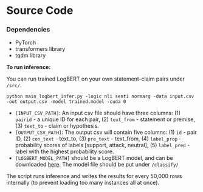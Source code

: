 # Source Code

### Dependencies
* PyTorch
* transformers library
* tqdm library


**To run inference:**

You can run trained LogBERT on your own statement-claim pairs under `/src/`.
```
python main_logbert_infer.py -logic nli senti normarg -data input.csv -out output.csv -model trained.model -cuda 0
```
 - `[INPUT_CSV_PATH]`: An input csv file should have three columns: (1) `pairid` - a unique ID for each pair, (2) `text_from` - statement or premise, (3) `text_to` - claim or hypothesis.
 - `[OUTPUT_CSV_PATH]`: The output csv will contain five columns: (1) `id` - pair ID, (2) `con_text` - text_to, (3) `pre_text` - text_from, (4) `label_prop` - probability scores of labels [support, attack, neutral], (5) `label_pred` - label with the highest probability score. 
 - `[LOGBERT_MODEL_PATH]` should be a LogBERT model, and can be downloaded [here](https://drive.google.com/file/d/1NrinALrs8lQ2CZj1IIPkTHBqWmR6FFoF/view?usp=sharing). The model file should be put under `/classify/`

The script runs inference and writes the results for every 50,000 rows internally (to prevent loading too many instances all at once).


